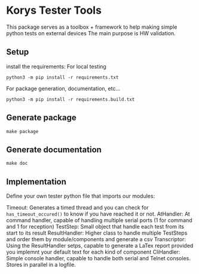 # Korys Tester Tools

This package serves as a toolbox + framework to help making simple python tests on external devices
The main purpose is HW validation.


## Setup

install the requirements:
For local testing
```
python3 -m pip install -r requirements.txt
```

For package generation, documentation, etc...
```
python3 -m pip install -r requirements.build.txt
```

## Generate package

```
make package
```

## Generate documentation

```
make doc
```

## Implementation

Define your own tester python file that imports our modules:

Timeout:        Generates a timed thread and you can check for `has_timeout_occured()` to know if you have reached it or not.
AtHandler:      At command handler, capable of handling multiple serial ports (1 for command and 1 for reception)
TestStep:       Small object that handle each test from its start to its result
ResultHandler:  Higher class to handle multiple TestSteps and order them by module/components and generate a csv
Transcriptor:   Using the ResultHandler setps, capable to generate a LaTex report provided you implemnt your default text for each kind of component
CliHandler:     Simple console handler, capable to handle both serial and Telnet consoles. Stores in parallel in a logfile.
